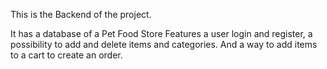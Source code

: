 This is the Backend of the project.

It has a database of a Pet Food Store
Features a user login and register, a possibility to add and delete items and categories. And a way to add items to a cart to create an order.

